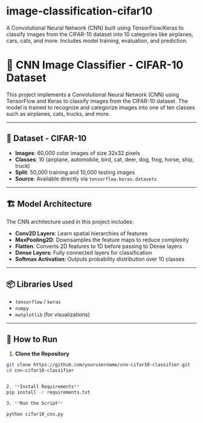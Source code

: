 # image-classification-cifar10
A Convolutional Neural Network (CNN) built using TensorFlow/Keras to classify images from the CIFAR-10 dataset into 10 categories like airplanes, cars, cats, and more. Includes model training, evaluation, and prediction.

# 🧠 CNN Image Classifier - CIFAR-10 Dataset

This project implements a Convolutional Neural Network (CNN) using TensorFlow and Keras to classify images from the CIFAR-10 dataset. The model is trained to recognize and categorize images into one of ten classes such as airplanes, cats, trucks, and more.

---

## 📂 Dataset - CIFAR-10

- **Images**: 60,000 color images of size 32x32 pixels
- **Classes**: 10 (airplane, automobile, bird, cat, deer, dog, frog, horse, ship, truck)
- **Split**: 50,000 training and 10,000 testing images
- **Source**: Available directly via `tensorflow.keras.datasets`

---

## 🏗️ Model Architecture

The CNN architecture used in this project includes:

- **Conv2D Layers**: Learn spatial hierarchies of features
- **MaxPooling2D**: Downsamples the feature maps to reduce complexity
- **Flatten**: Converts 2D features to 1D before passing to Dense layers
- **Dense Layers**: Fully connected layers for classification
- **Softmax Activation**: Outputs probability distribution over 10 classes

---

## 📦 Libraries Used

- `tensorflow` / `keras`
- `numpy`
- `matplotlib` (for visualizations)

---

## 🚀 How to Run

1. **Clone the Repository**  
```bash
git clone https://github.com/yourusername/cnn-cifar10-classifier.git
cd cnn-cifar10-classifier


2. **Install Requirements**
pip install -r requirements.txt

3. **Run the Script**

python cifar10_cnn.py


